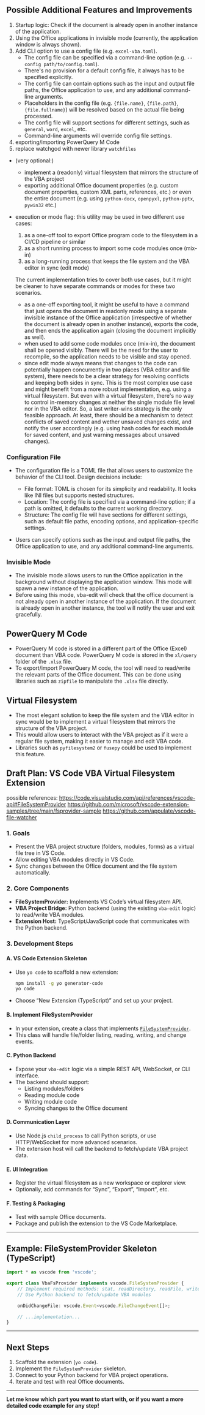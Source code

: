 ## Possible Additional Features and Improvements

1. Startup logic: Check if the document is already open in another instance of the application.
2. Using the Office applications in invisible mode (currently, the application window is always shown).
3. Add CLI option to use a config file (e.g. `excel-vba.toml`).
   - The config file can be specified via a command-line option (e.g. `--config path/to/config.toml`).
   - There's no provision for a default config file, it always has to be specified explicitly.
   - The config file can contain options such as the input and output file paths, the Office application to use, and any additional command-line arguments.
   - Placeholders in the config file (e.g. `{file.name}`, `{file.path}`, `{file.fullname}`) will be resolved based on the actual file being processed.
   - The config file will support sections for different settings, such as `general`, `word`, `excel`, etc.
   - Command-line arguments will override config file settings.
4. exporting/importing PowerQuery M Code
5. replace watchgod with newer library `watchfiles`

- (very optional:)
    - implement a (readonly) virtual filesystem that mirrors the structure of the VBA project
    - exporting additional Office document properties (e.g. custom document properties, custom XML parts, references, etc.) or even the entire document (e.g. using `python-docx`, `openpyxl`, `python-pptx`, `pywin32` etc.)

- execution or mode flag: this utility may be used in two different use cases:
  1. as a one-off tool to export Office program code to the filesystem in a CI/CD pipeline or similar
  2. as a short running process to import some code modules once (mix-in)
  3. as a long-running process that keeps the file system and the VBA editor in sync (edit mode)
  
  The current implementation tries to cover both use cases, but it might be cleaner to have separate commands or modes for these two scenarios.
  - as a one-off exporting tool, it might be useful to have a command that just opens the document in readonly mode using a separate invisible instance of the Office application (irrespective of whether the document is already open in another instance), exports the code, and then ends the application again (closing the document implicitly as well).
  - when used to add some code modules once (mix-in), the document shall be opened visibly. There will be the need for the user to recompile, so the application needs to be visible and stay opened.
  - since edit mode always means that changes to the code can potentially happen concurrently in two places (VBA editor and file system), there needs to be a clear strategy for resolving conflicts and keeping both sides in sync. This is the most complex use case and might benefit from a more robust implementation, e.g. using a virtual filesystem. But even with a virtual filesystem, there's no way to control in-memory changes at neither the single module file level nor in the VBA editor. So, a last writer-wins strategy is the only feasible approach. At least, there should be a mechanism to detect conflicts of saved content and wether unsaved changes exist, and notify the user accordingly (e.g. using hash codes for each module for saved content, and just warning messages about unsaved changes).

### Configuration File

- The configuration file is a TOML file that allows users to customize the behavior of the CLI tool. Design decisions include:
  - File format: TOML is chosen for its simplicity and readability. It looks like INI files but supports nested structures.
  - Location: The config file is specified via a command-line option; if a path is omitted, it defaults to the current working directory.
  - Structure: The config file will have sections for different settings, such as default file paths, encoding options, and application-specific settings.

- Users can specify options such as the input and output file paths, the Office application to use, and any additional command-line arguments.

### Invisible Mode

- The invisible mode allows users to run the Office application in the background without displaying the application window. This mode will spawn a new instance of the application.
- Before using this mode, vba-edit will check that the office document is not already open in another instance of the application. If the document is already open in another instance, the tool will notify the user and exit gracefully.

## PowerQuery M Code

- PowerQuery M code is stored in a different part of the Office (Excel) document than VBA code. PowerQuery M code is stored in the `xl/query` folder of the `.xlsx` file.
- To export/import PowerQuery M code, the tool will need to read/write the relevant parts of the Office document. This can be done using libraries such as `zipfile` to manipulate the `.xlsx` file directly.


## Virtual Filesystem

- The most elegant solution to keep the file system and the VBA editor in sync would be to implement a virtual filesystem that mirrors the structure of the VBA project.
- This would allow users to interact with the VBA project as if it were a regular file system, making it easier to manage and edit VBA code.
- Libraries such as `pyfilesystem2` or `fusepy` could be used to implement this feature.


## Draft Plan: VS Code VBA Virtual Filesystem Extension
possible references:
https://code.visualstudio.com/api/references/vscode-api#FileSystemProvider
https://github.com/microsoft/vscode-extension-samples/tree/main/fsprovider-sample
https://github.com/appulate/vscode-file-watcher

### 1. **Goals**
- Present the VBA project structure (folders, modules, forms) as a virtual file tree in VS Code.
- Allow editing VBA modules directly in VS Code.
- Sync changes between the Office document and the file system automatically.

### 2. **Core Components**
- **FileSystemProvider:** Implements VS Code’s virtual filesystem API.
- **VBA Project Bridge:** Python backend (using the existing `vba-edit` logic) to read/write VBA modules.
- **Extension Host:** TypeScript/JavaScript code that communicates with the Python backend.

### 3. **Development Steps**

#### A. VS Code Extension Skeleton
- Use `yo code` to scaffold a new extension:
  ```sh
  npm install -g yo generator-code
  yo code
  ```
- Choose “New Extension (TypeScript)” and set up your project.

#### B. Implement FileSystemProvider
- In your extension, create a class that implements [`FileSystemProvider`](https://code.visualstudio.com/api/extension-guides/virtual-filesystem).
- This class will handle file/folder listing, reading, writing, and change events.

#### C. Python Backend
- Expose your `vba-edit` logic via a simple REST API, WebSocket, or CLI interface.
- The backend should support:
  - Listing modules/folders
  - Reading module code
  - Writing module code
  - Syncing changes to the Office document

#### D. Communication Layer
- Use Node.js `child_process` to call Python scripts, or use HTTP/WebSocket for more advanced scenarios.
- The extension host will call the backend to fetch/update VBA project data.

#### E. UI Integration
- Register the virtual filesystem as a new workspace or explorer view.
- Optionally, add commands for “Sync”, “Export”, “Import”, etc.

#### F. Testing & Packaging
- Test with sample Office documents.
- Package and publish the extension to the VS Code Marketplace.

---

## Example: FileSystemProvider Skeleton (TypeScript)

````typescript
import * as vscode from 'vscode';

export class VbaFsProvider implements vscode.FileSystemProvider {
    // Implement required methods: stat, readDirectory, readFile, writeFile, etc.
    // Use Python backend to fetch/update VBA modules

    onDidChangeFile: vscode.Event<vscode.FileChangeEvent[]>;

    // ...implementation...
}
````

---

## Next Steps

1. Scaffold the extension (`yo code`).
2. Implement the `FileSystemProvider` skeleton.
3. Connect to your Python backend for VBA project operations.
4. Iterate and test with real Office documents.

---

**Let me know which part you want to start with, or if you want a more detailed code example for any step!**